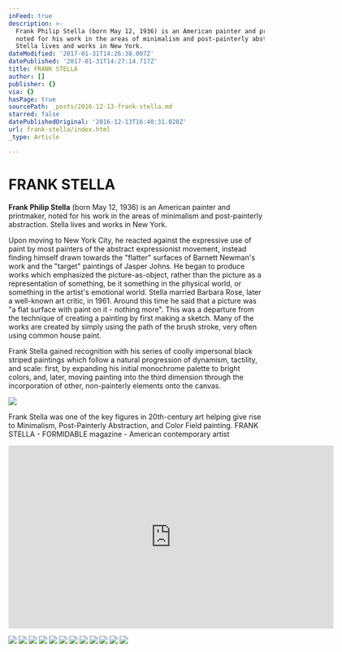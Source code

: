 ```yaml
---
inFeed: true
description: >-
  Frank Philip Stella (born May 12, 1936) is an American painter and printmaker,
  noted for his work in the areas of minimalism and post-painterly abstraction.
  Stella lives and works in New York.
dateModified: '2017-01-31T14:26:38.007Z'
datePublished: '2017-01-31T14:27:14.717Z'
title: FRANK STELLA
author: []
publisher: {}
via: {}
hasPage: true
sourcePath: _posts/2016-12-13-frank-stella.md
starred: false
datePublishedOriginal: '2016-12-13T16:40:31.028Z'
url: frank-stella/index.html
_type: Article

---
```

# FRANK STELLA

**Frank Philip Stella** (born May 12, 1936) is an American painter and printmaker, noted for his work in the areas of minimalism and post-painterly abstraction. Stella lives and works in New York.

Upon moving to New York City, he reacted against the expressive use of paint by most painters of the abstract expressionist movement, instead finding himself drawn towards the "flatter" surfaces of Barnett Newman's work and the "target" paintings of Jasper Johns. He began to produce works which emphasized the picture-as-object, rather than the picture as a representation of something, be it something in the physical world, or something in the artist's emotional world. Stella married Barbara Rose, later a well-known art critic, in 1961\. Around this time he said that a picture was "a flat surface with paint on it - nothing more". This was a departure from the technique of creating a painting by first making a sketch. Many of the works are created by simply using the path of the brush stroke, very often using common house paint.

Frank Stella gained recognition with his series of coolly impersonal black striped paintings which follow a natural progression of dynamism, tactility, and scale: first, by expanding his initial monochrome palette to bright colors, and, later, moving painting into the third dimension through the incorporation of other, non-painterly elements onto the canvas.

<article style=""><img src="https://s3-us-west-2.amazonaws.com/the-grid-img/p/5238840163dab81d8e00efe8781aed12f9c7ff61.jpg" /><p>Frank Stella was one of the key figures in 20th-century art helping give rise to Minimalism, Post-Painterly Abstraction, and Color Field painting. FRANK STELLA - FORMIDABLE magazine - American contemporary artist</p></article>

<iframe src="https://cdn.embedly.com/widgets/media.html?src=https%3A%2F%2Fwww.youtube.com%2Fembed%2Fvideoseries%3Flist%3DPLuFa9o_Hkh4sMUP3BhtablkNMYA4spAUC&amp;url=http%3A%2F%2Fwww.youtube.com%2Fwatch%3Fv%3DcN_rRCfRdmQ&amp;image=https%3A%2F%2Fi.ytimg.com%2Fvi%2FcN_rRCfRdmQ%2Fhqdefault.jpg&amp;key=b7d04c9b404c499eba89ee7072e1c4f7&amp;type=text%2Fhtml&amp;schema=youtube" width="640" height="360" scrolling="no" frameborder="0" allowfullscreen="" style=""></iframe>

![](https://the-grid-user-content.s3-us-west-2.amazonaws.com/7fe6213a-b8e9-4e06-9295-bdd1cfecbd38.jpg)
![](https://the-grid-user-content.s3-us-west-2.amazonaws.com/b7a15c6a-493e-4a0d-b841-210488ab2fd1.jpg)
![](https://the-grid-user-content.s3-us-west-2.amazonaws.com/9aff6fa0-1c3a-48dd-981c-6d9b29a40404.jpg)
![](https://the-grid-user-content.s3-us-west-2.amazonaws.com/16af5d13-1e07-4165-978b-d523706fe7f7.jpg)
![](https://the-grid-user-content.s3-us-west-2.amazonaws.com/a5f04901-f5d2-4a3e-8496-40329428831b.jpg)
![](https://the-grid-user-content.s3-us-west-2.amazonaws.com/30e6c31b-ae70-47c4-ae79-8331be2388d7.jpg)
![](https://the-grid-user-content.s3-us-west-2.amazonaws.com/96d3c19c-8c8f-472c-b147-43b30666d2ca.jpg)
![](https://the-grid-user-content.s3-us-west-2.amazonaws.com/7ade50d0-14dd-4578-a45e-d717bdfb74d4.jpg)
![](https://the-grid-user-content.s3-us-west-2.amazonaws.com/aba08f4d-01bc-452c-ba36-84e80e48ced3.jpg)
![](https://the-grid-user-content.s3-us-west-2.amazonaws.com/190c7724-beff-4d0c-a2dc-3f986e8d46c9.jpg)
![](https://the-grid-user-content.s3-us-west-2.amazonaws.com/357488f5-ff60-4f10-ae6c-00ce3f57b002.jpg)
![](https://the-grid-user-content.s3-us-west-2.amazonaws.com/2665a99b-2878-4c8c-9223-fe96df7c8920.png)